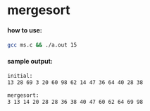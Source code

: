 # mergesort

#### how to use:
```bash
gcc ms.c && ./a.out 15
```

#### sample output:
```bash
initial:
13 28 69 3 20 60 98 62 14 47 36 64 40 28 38

mergesort:
3 13 14 20 28 28 36 38 40 47 60 62 64 69 98
```
